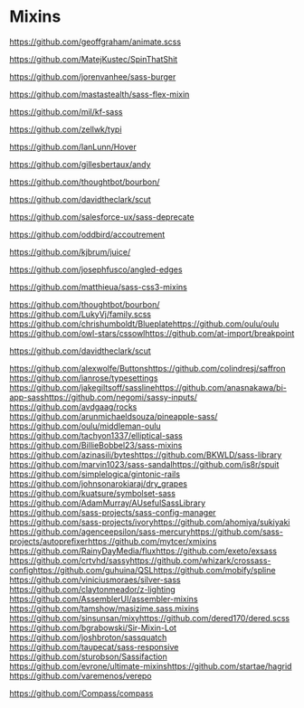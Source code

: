 # Mixins

https://github.com/geoffgraham/animate.scss

https://github.com/MatejKustec/SpinThatShit

https://github.com/jorenvanhee/sass-burger

https://github.com/mastastealth/sass-flex-mixin

https://github.com/mil/kf-sass

https://github.com/zellwk/typi

https://github.com/IanLunn/Hover

https://github.com/gillesbertaux/andy

https://github.com/thoughtbot/bourbon/

https://github.com/davidtheclark/scut

https://github.com/salesforce-ux/sass-deprecate

https://github.com/oddbird/accoutrement

https://github.com/kjbrum/juice/

https://github.com/josephfusco/angled-edges

https://github.com/matthieua/sass-css3-mixins

https://github.com/thoughtbot/bourbon/
​
https://github.com/LukyVj/family.scss
​
https://github.com/chrishumboldt/Blueplate
​
https://github.com/oulu/oulu
​
https://github.com/owl-stars/cssowl
​
https://github.com/at-import/breakpoint

https://github.com/davidtheclark/scut

https://github.com/alexwolfe/Buttons
​
https://github.com/colindresj/saffron
​
https://github.com/ianrose/typesettings
​
https://github.com/jakegiltsoff/sassline
​
https://github.com/anasnakawa/bi-app-sass
​
https://github.com/negomi/sassy-inputs/
​
https://github.com/avdgaag/rocks
​
https://github.com/arunmichaeldsouza/pineapple-sass/
​
https://github.com/oulu/middleman-oulu
​
https://github.com/tachyon1337/elliptical-sass
​
https://github.com/BillieBobbel23/sass-mixins
​
https://github.com/azinasili/bytes
​
https://github.com/BKWLD/sass-library
​
https://github.com/marvin1023/sass-sandal
​
https://github.com/is8r/spuit
​
https://github.com/simplelogica/gintonic-rails
​
https://github.com/johnsonarokiaraj/dry_grapes
​
https://github.com/kuatsure/symbolset-sass
​
https://github.com/AdamMurray/AUsefulSassLibrary
​
https://github.com/sass-projects/sass-config-manager
​
https://github.com/sass-projects/ivory
​
https://github.com/ahomiya/sukiyaki
​
https://github.com/agenceepsilon/sass-mercury
​
https://github.com/sass-projects/autoprefixer
​
https://github.com/mytcer/xmixins
​
https://github.com/RainyDayMedia/flux
​
https://github.com/exeto/exsass
​
https://github.com/crtvhd/sassy
​
https://github.com/whizark/crossass-config
​
https://github.com/guhuina/QSL
​
https://github.com/mobify/spline
​
https://github.com/viniciusmoraes/silver-sass
​
https://github.com/claytonmeador/z-lighting
​
https://github.com/AssemblerUI/assembler-mixins
​
https://github.com/tamshow/masizime.sass.mixins
​
https://github.com/sinsunsan/mixy
​
https://github.com/dered170/dered.scss
​
https://github.com/bgrabowski/Sir-Mixin-Lot
​
https://github.com/joshbroton/sassquatch
​
https://github.com/taupecat/sass-responsive
​
https://github.com/sturobson/Sassifaction
​
https://github.com/evrone/ultimate-mixins
​
https://github.com/startae/hagrid
​
https://github.com/varemenos/verepo

https://github.com/Compass/compass
